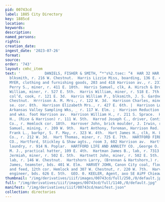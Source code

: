 ```yaml
---
pid: 00743cd
label: 1885 City Directory
key: 1885cd
location: 
keywords: 
description: 
named_persons: 
rights: 
creation_date: 
ingest_date: '2023-07-26'
format: 
source: 
order: '743'
layout: cmhc_item
text: '           DANIELS, FISHER & SMITH, “*"s%2.tsec: “4  HAR 32 HAR  Harris John,
  blksmith, r. 216 W. Chestnut.  Harris Lizzie Miss, boarding, 136 E. 4th.  HARRIS
  MYER, clothing and furnishing goods, 203 and 418 Harrison av., r. 231 W. 4th.  Harris
  Perry S., miner, r. 411 E. 10th.  Harris Samuel, clk, A. Hirsch & Bro., 125 E. 6th.  Harris
  William, miner, r. 527 E. 5th.  Harris William, miner, r. 518 E. 7th.  Harris William,
  col’d, cook, r. 121 E. 3d.  Harris William P., blksmith, J. S. Gardner, r. 216 W.
  Chestnut.  Hrrrison A. M. Mrs., r. 122 W. 3d.  Harrison Charles, miner, bds. Poplar,
  se. cor. 8th.  Harrison Elizabeth Mrs., r. 427 E. 6th. |  Harrison Lucius A., foreman
  Arkansas Valley Sampling Wks, _ r. 117 W. Elm. ;  Harrison Reduction Works, office
  and wks. foot Harrison av.  Harrison William H., r. 211 S. Sprace.  Harrison William
  H., (Rice & Harrison) r. 111 W. 5th.  Harrod Joseph C., driver, Continental Oil
  Co., r. Hemlock cor. 18th.  Harrover John, brick moulder, J. Irwin, r. 519 W. 5th.  Harsh
  Samuel, mining, r. 209 W. 9th.  Hart Anthony, foreman, Harrison Red. Wks.  Hart
  Frank L., barkpr, S. F. May, r. 323 W. 4th.  Hart James H., clk, H. L. Nowland &
  Co., r. 212 W. 3d.  Hart Thomas, miner, r. 725 E. 7th.  HARTFORD FIRE INSURANCE
  CO., Hartford, Stickley & Shaw agts., room 3, 602 Harrison av.  Hartford Kate Mrs.,
  laundry, r. 914 N. Poplar.  HARTFORD LIFE AND ANNUITY CO. ,George O. Keeler, agt.  Hartley
  M. J., practical hatter, 109 E. 4th.  Hartman James B., lab, r. 7313 W. 2d.  Hartnett
  Jermiah, miner, r. 502 E. 5th.  Hartnett John, miner, r. 502 E. 5th.  Hartnett William,
  lab, r. 146 W. Chestnut.  Hartshorn Larry, (Brennan & Hartshorn,) r. 116 W. 3d.  Harvey
  James, teamster, bds. 401 W. Elm.  HARVEY JOHN, Canon City coal, flour, hay, grain
  and feed, 12th cor. Hemlock and 307 W. Chestnut, r. 220 W. 7th.  Harvey Joseph,
  engineer, bds. 626 E. 5th.  GEO. 0. KEELER, Agent, axo SE AiPF Chieaw: '
thumbnail: "/img/derivatives/iiif/images/00743cd/full/250,/0/default.jpg"
full: "/img/derivatives/iiif/images/00743cd/full/1140,/0/default.jpg"
manifest: "/img/derivatives/iiif/00743cd/manifest.json"
collection: directories
---
```

